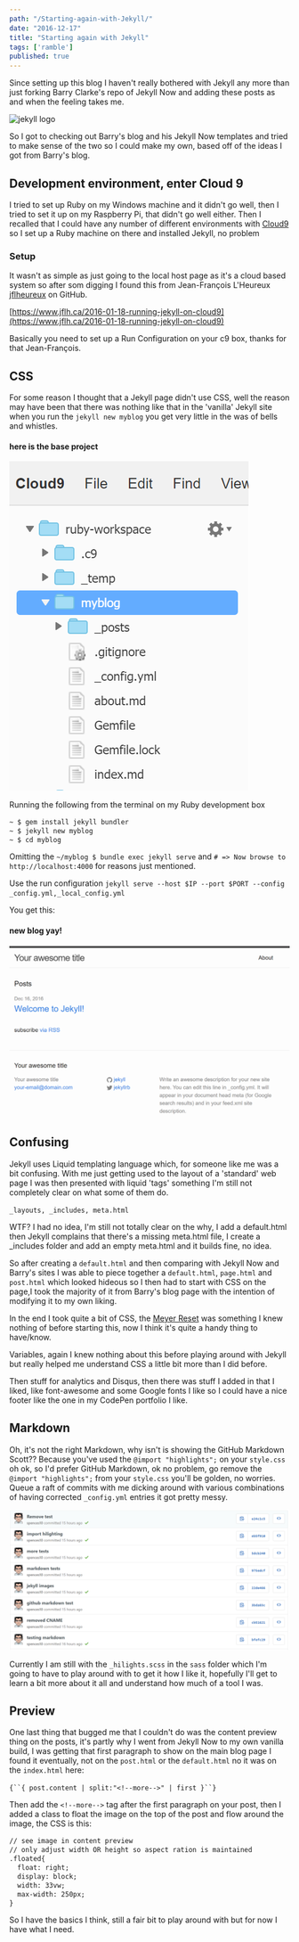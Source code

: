 ```yaml
---
path: "/Starting-again-with-Jekyll/"
date: "2016-12-17"
title: "Starting again with Jekyll"
tags: ['ramble']
published: true
---
```


Since setting up this blog I haven't really bothered with Jekyll any
more than just forking Barry Clarke's repo of Jekyll Now and adding
these posts as and when the feeling takes me.

![jekyll logo](./jekyll-logo.png)

So I got to checking out Barry's blog and his Jekyll Now templates and
tried to make sense of the two so I could make my own, based off of
the ideas I got from Barry's blog.

## Development environment, enter Cloud 9

I tried to set up Ruby on my Windows machine and it didn't go well,
then I tried to set it up on my Raspberry Pi, that didn't go well
either. Then I recalled that I could have any number of different
environments with [Cloud9](https://c9.io/?redirect=0) so I set up a
Ruby machine on there and installed Jekyll, no problem

### Setup

It wasn't as simple as just going to the local host page as it's a
cloud based system so after som digging I found this from
Jean-François L'Heureux [jflheureux](https://github.com/jflheureux) on
GitHub.

[https://www.jflh.ca/2016-01-18-running-jekyll-on-cloud9](https://www.jflh.ca/2016-01-18-running-jekyll-on-cloud9)

Basically you need to set up a Run Configuration on your c9 box,
thanks for that Jean-François.

## CSS

For some reason I thought that a Jekyll page didn't use CSS, well the
reason may have been that there was nothing like that in the 'vanilla'
Jekyll site when you run the `jekyll new myblog` you get very little
in the was of bells and whistles.

#### here is the base project

![bas-project-layout](./base-jekyll-project.png)

Running the following from the terminal on my Ruby development box

```
~ $ gem install jekyll bundler
~ $ jekyll new myblog
~ $ cd myblog
```

Omitting the `~/myblog $ bundle exec jekyll serve` and
`# => Now browse to http://localhost:4000` for reasons just mentioned.

Use the run configuration
`jekyll serve --host $IP --port $PORT --config _config.yml,_local_config.yml`

You get this:

#### new blog yay!

![base-jekyll-site](./base-jekyll-site.png)

## Confusing

Jekyll uses Liquid templating language which, for someone like me was
a bit confusing. With me just getting used to the layout of a
'standard' web page I was then presented with liquid 'tags' something
I'm still not completely clear on what some of them do.

`_layouts, _includes, meta.html`

WTF? I had no idea, I'm still not totally clear on the why, I add a
default.html then Jekyll complains that there's a missing meta.html
file, I create a \_includes folder and add an empty meta.html and it
builds fine, no idea.

So after creating a `default.html` and then comparing with Jekyll Now
and Barry's sites I was able to piece together a `default.html`,
`page.html` and `post.html` which looked hideous so I then had to
start with CSS on the page,I took the majority of it from Barry's blog
page with the intention of modifying it to my own liking.

In the end I took quite a bit of CSS, the
[Meyer Reset](http://meyerweb.com/eric/tools/css/reset/) was something
I knew nothing of before starting this, now I think it's quite a handy
thing to have/know.

Variables, again I knew nothing about this before playing around with
Jekyll but really helped me understand CSS a little bit more than I
did before.

Then stuff for analytics and Disqus, then there was stuff I added in
that I liked, like font-awesome and some Google fonts I like so I
could have a nice footer like the one in my CodePen portfolio I like.

## Markdown

Oh, it's not the right Markdown, why isn't is showing the GitHub
Markdown Scott?? Because you've used the `@import "highlights";` on
your `style.css` oh ok, so I'd prefer GitHub Markdown, ok no problem,
go remove the `@import "highlights";` from your `style.css` you'll be
golden, no worries. Queue a raft of commits with me dicking around
with various combinations of having corrected `_config.yml` entries it
got pretty messy.

![dem-commits](./dem-commits.png)

Currently I am still with the `_hilights.scss` in the `sass` folder
which I'm going to have to play around with to get it how I like it,
hopefully I'll get to learn a bit more about it all and understand how
much of a tool I was.

## Preview

One last thing that bugged me that I couldn't do was the content
preview thing on the posts, it's partly why I went from Jekyll Now to
my own vanilla build, I was getting that first paragraph to show on
the main blog page I found it eventually, not on the `post.html` or
the `default.html` no it was on the `index.html` here:

` {``{ post.content | split:"<!--more-->" | first }``} `

Then add the `<!--more-->` tag after the first paragraph on your post,
then I added a class to float the image on the top of the post and
flow around the image, the CSS is this:

```
// see image in content preview
// only adjust width OR height so aspect ration is maintained
.floated{
  float: right;
  display: block;
  width: 33vw;
  max-width: 250px;
}
```

So I have the basics I think, still a fair bit to play around with but
for now I have what I need.
